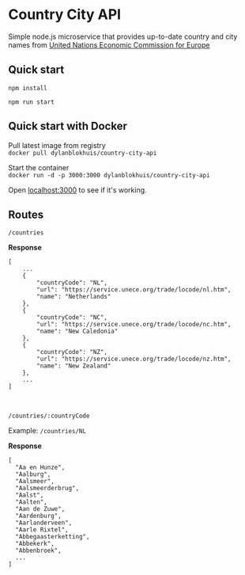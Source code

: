 # Country City API

Simple node.js microservice that provides up-to-date country and city names from [United Nations Economic Commission for Europe](https://unece.org)


## Quick start

```npm install```

```npm run start```

## Quick start with Docker

Pull latest image from registry <br />
```docker pull dylanblokhuis/country-city-api```

Start the container <br />
```docker run -d -p 3000:3000 dylanblokhuis/country-city-api```

Open [localhost:3000](http://localhost:3000) to see if it's working.

## Routes

```/countries```

<b>Response</b>
```
[
    ...
    {
        "countryCode": "NL",
        "url": "https://service.unece.org/trade/locode/nl.htm",
        "name": "Netherlands"
    },
    {
        "countryCode": "NC",
        "url": "https://service.unece.org/trade/locode/nc.htm",
        "name": "New Caledonia"
    },
    {
        "countryCode": "NZ",
        "url": "https://service.unece.org/trade/locode/nz.htm",
        "name": "New Zealand"
    },
    ...
]
```

<br/>

```/countries/:countryCode```

Example: ```/countries/NL```

<b>Response</b>
```
[
  "Aa en Hunze",
  "Aalburg",
  "Aalsmeer",
  "Aalsmeerderbrug",
  "Aalst",
  "Aalten",
  "Aan de Zuwe",
  "Aardenburg",
  "Aarlanderveen",
  "Aarle Rixtel",
  "Abbegaasterketting",
  "Abbekerk",
  "Abbenbroek",
  ...
]
```